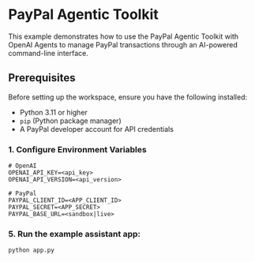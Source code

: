 # PayPal Agentic Toolkit

This example demonstrates how to use the PayPal Agentic Toolkit with OpenAI Agents to manage PayPal transactions through an AI-powered command-line interface.


## Prerequisites

Before setting up the workspace, ensure you have the following installed:
- Python 3.11 or higher
- `pip` (Python package manager)
- A PayPal developer account for API credentials


### 1. Configure Environment Variables
```env
# OpenAI
OPENAI_API_KEY=<api_key>
OPENAI_API_VERSION=<api_version>

# PayPal
PAYPAL_CLIENT_ID=<APP_CLIENT_ID>
PAYPAL_SECRET=<APP_SECRET>
PAYPAL_BASE_URL=<sandbox|live>

```
### 5. Run the example assistant app:

```bash
python app.py
```

